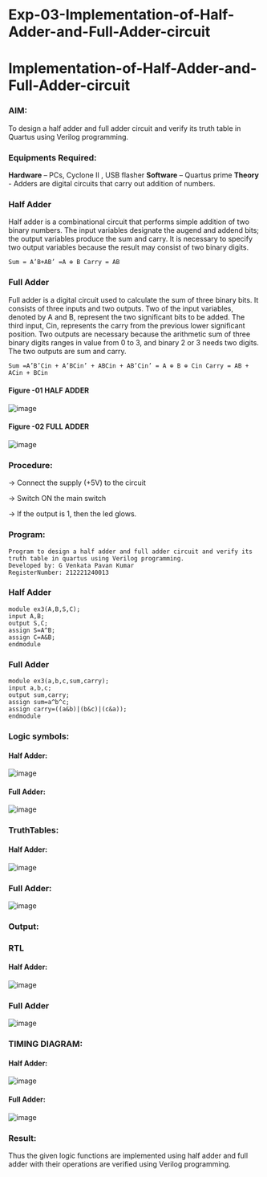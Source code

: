 # Exp-03-Implementation-of-Half-Adder-and-Full-Adder-circuit

# Implementation-of-Half-Adder-and-Full-Adder-circuit
### AIM:
To design a half adder and full adder circuit and verify its truth table in Quartus using Verilog programming.

### Equipments Required:
<b>Hardware</b> – PCs, Cyclone II , USB flasher
<b>Software</b> – Quartus prime
<b>Theory</b> - Adders are digital circuits that carry out addition of numbers.

### Half Adder
Half adder is a combinational circuit that performs simple addition of two binary numbers. The input variables designate the augend and addend bits; the output variables produce the sum and carry. It is necessary to specify two output variables because the result may consist of two binary digits.
```
Sum = A’B+AB’ =A ⊕ B Carry = AB
```
### Full Adder
Full adder is a digital circuit used to calculate the sum of three binary bits. It consists of three inputs and two outputs. Two of the input variables, denoted by A and B, represent the two significant bits to be added. The third input, Cin, represents the carry from the previous lower significant position. Two outputs are necessary because the arithmetic sum of three binary digits ranges in value from 0 to 3, and binary 2 or 3 needs two digits. The two outputs are sum and carry.
```
Sum =A’B’Cin + A’BCin’ + ABCin + AB’Cin’ = A ⊕ B ⊕ Cin Carry = AB + ACin + BCin
```
#### Figure -01 HALF ADDER 

![image](https://user-images.githubusercontent.com/36288975/163552156-a13e5a56-c638-4110-97d9-8896907c8d25.png)

#### Figure -02 FULL ADDER 

![image](https://user-images.githubusercontent.com/36288975/163552057-b3547877-6d07-45b4-b7e0-bcfebfad9e1d.png)


### Procedure:

-> Connect the supply (+5V) to the circuit

-> Switch ON the main switch

-> If the output is 1, then the led glows.

### Program:
```
Program to design a half adder and full adder circuit and verify its truth table in quartus using Verilog programming.
Developed by: G Venkata Pavan Kumar
RegisterNumber: 212221240013
```
### Half Adder
```
module ex3(A,B,S,C);
input A,B;
output S,C;
assign S=A^B;
assign C=A&B;
endmodule
```
### Full Adder
```
module ex3(a,b,c,sum,carry);
input a,b,c;
output sum,carry;
assign sum=a^b^c;
assign carry=((a&b)|(b&c)|(c&a));
endmodule
```
### Logic symbols:

#### Half Adder:
![image](https://github.com/Pavan-Gv/Exp-03-Implementation-of-Half-Adder-and-Full-Adder-circuit/assets/94827772/e021188a-9999-40d7-a75a-2571ab54b5f9)
#### Full Adder:
![image](https://github.com/Pavan-Gv/Exp-03-Implementation-of-Half-Adder-and-Full-Adder-circuit/assets/94827772/97e5c831-67dc-427a-a5bf-312b3e58f29c)

### TruthTables:
#### Half Adder:
![image](https://github.com/Pavan-Gv/Exp-03-Implementation-of-Half-Adder-and-Full-Adder-circuit/assets/94827772/8fcdb646-1da8-49e9-bf8c-2316f6363f3e)
### Full Adder:
![image](https://github.com/Pavan-Gv/Exp-03-Implementation-of-Half-Adder-and-Full-Adder-circuit/assets/94827772/515989c5-ebba-499b-8a18-e2229ffd10d5)
### Output:
### RTL
#### Half Adder:
![image](https://github.com/Pavan-Gv/Exp-03-Implementation-of-Half-Adder-and-Full-Adder-circuit/assets/94827772/59c468a4-0441-4567-a9a2-00ee1a444893)
### Full Adder
![image](https://github.com/Pavan-Gv/Exp-03-Implementation-of-Half-Adder-and-Full-Adder-circuit/assets/94827772/95377b83-bee9-427c-8b65-2c58b975e6a6)

### TIMING DIAGRAM:
#### Half Adder:
![image](https://github.com/Pavan-Gv/Exp-03-Implementation-of-Half-Adder-and-Full-Adder-circuit/assets/94827772/ee39b01e-e054-42d1-a864-41a242600fa6)
#### Full Adder:
![image](https://github.com/Pavan-Gv/Exp-03-Implementation-of-Half-Adder-and-Full-Adder-circuit/assets/94827772/d95c9c27-78ea-45e7-bec8-f4385617e76a)

### Result:
Thus the given logic functions are implemented using half adder and full adder with their operations are verified using Verilog programming.

